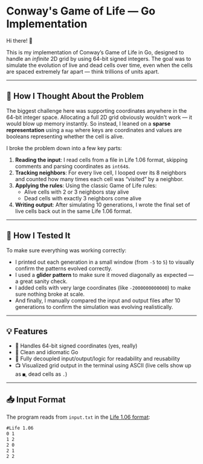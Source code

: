 # Conway's Game of Life — Go Implementation

Hi there! 👋

This is my implementation of Conway’s Game of Life in Go, designed to handle an *infinite* 2D grid by using 64-bit signed integers. The goal was to simulate the evolution of live and dead cells over time, even when the cells are spaced extremely far apart — think trillions of units apart.

---

## 🧠 How I Thought About the Problem

The biggest challenge here was supporting coordinates anywhere in the 64-bit integer space. Allocating a full 2D grid obviously wouldn't work — it would blow up memory instantly. So instead, I leaned on a **sparse representation** using a `map` where keys are coordinates and values are booleans representing whether the cell is alive.

I broke the problem down into a few key parts:

1. **Reading the input**: I read cells from a file in Life 1.06 format, skipping comments and parsing coordinates as `int64`s.
2. **Tracking neighbors**: For every live cell, I looped over its 8 neighbors and counted how many times each cell was “visited” by a neighbor.
3. **Applying the rules**: Using the classic Game of Life rules:
   - Alive cells with 2 or 3 neighbors stay alive
   - Dead cells with exactly 3 neighbors come alive
4. **Writing output**: After simulating 10 generations, I wrote the final set of live cells back out in the same Life 1.06 format.

---

## 🧪 How I Tested It

To make sure everything was working correctly:

- I printed out each generation in a small window (from `-5` to `5`) to visually confirm the patterns evolved correctly.
- I used a **glider pattern** to make sure it moved diagonally as expected — a great sanity check.
- I added cells with very large coordinates (like `-2000000000000`) to make sure nothing broke at scale.
- And finally, I manually compared the input and output files after 10 generations to confirm the simulation was evolving realistically.

---

## 💡 Features

- 🧮 Handles 64-bit signed coordinates (yes, really)
- 🧼 Clean and idiomatic Go
- 🧭 Fully decoupled input/output/logic for readability and reusability
- 📺 Visualized grid output in the terminal using ASCII (live cells show up as `■`, dead cells as `.`)

---

## 📥 Input Format

The program reads from `input.txt` in the [Life 1.06 format](https://conwaylife.com/wiki/Life_1.06):

```txt
#Life 1.06
0 1
1 2
2 0
2 1
2 2